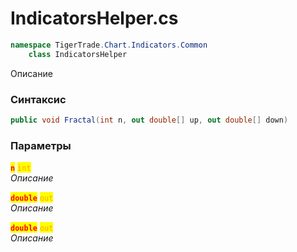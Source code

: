 
# IndicatorsHelper.cs
```csharp
namespace TigerTrade.Chart.Indicators.Common  
    class IndicatorsHelper
```

Описание

### Синтаксис
```csharp
public void Fractal(int n, out double[] up, out double[] down)
```

### Параметры  
<mark style="color:red;">**`n`**</mark> <mark style="color:orange;">`int`</mark>  
 *Описание*  
  
<mark style="color:red;">**`double`**</mark> <mark style="color:orange;">`out`</mark>  
 *Описание*  
  
<mark style="color:red;">**`double`**</mark> <mark style="color:orange;">`out`</mark>  
 *Описание*  
  

                    
                    